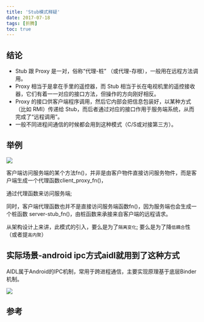 ```yaml
---
title: 'Stub模式释疑'
date: 2017-07-18
tags: [折腾]
toc: true
---
```


## 结论

- Stub 跟 Proxy 是一对，俗称“代理-桩” （或代理-存根），一般用在远程方法调用。
- Proxy 相当于是拿在手里的遥控器，而 Stub 相当于长在电视机里的遥控接收器，它们有着一一对应的接口方法，但操作的方向刚好相反。
- Proxy 的接口供客户端程序调用，然后它内部会把信息包装好，以某种方式（比如 RMI）传递给 Stub，而后者通过对应的接口作用于服务端系统，从而完成了“远程调用”。
- 一般不同进程间通信的时候都会用到这种模式（C/S或对接第三方）。



## 举例

![](https://cdn.jsdelivr.net/gh/tfnick/pic1@master/image/20160525193918016)



客户端访问服务端的某个方法fn()，并非是由客户物件直接访问服务物件，而是客户端生成一个代理函数client_proxy_fn()，

通过代理函数来访问服务端;

同时，客户端代理函数也并不是直接访问服务端函数fn()，因为服务端也会生成一个桩函数 server-stub_fn()，由桩函数来承接来自客户端的远程请求。

从架构设计上来讲，此模式的引入，要么是为了`隔离变化`; 要么是为了降`低耦合`性（或者提`高内聚`）



## 实际场景-android ipc方式aidl就用到了这种方式



AIDL属于Android的IPC机制，常用于跨进程通信，主要实现原理基于底层Binder机制。

![](https://cdn.jsdelivr.net/gh/tfnick/pic1@master/image/20160525193826181)



## 参考

[](https://blog.csdn.net/zhangyongfeiyong/article/details/77869590)